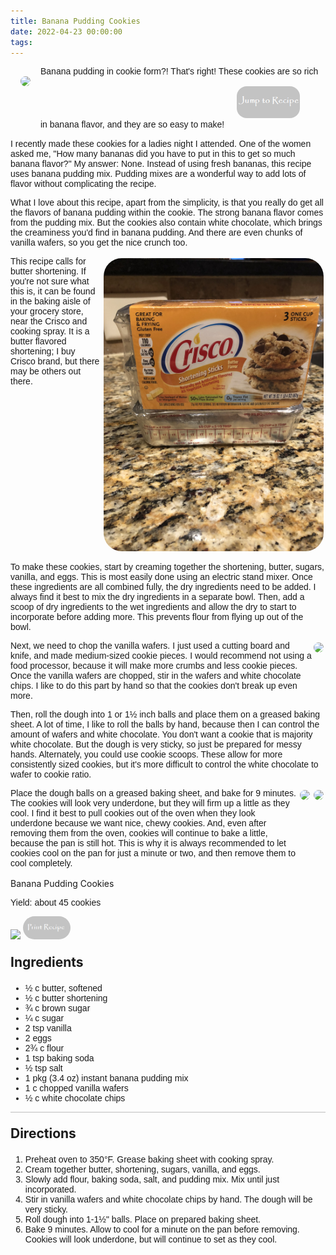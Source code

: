 ```yaml
---
title: Banana Pudding Cookies
date: 2022-04-23 00:00:00
tags:
---
```


<img style="max-width:30%; float:left; border-radius:2rem; padding:1rem;" src="/images/BananaPuddingCookies3.jpg" />
<div style="font-family: Arial;">
Banana pudding in cookie form?! That's right! These cookies are so rich in banana flavor, and they are so easy to make!

<!--more-->

<a href="http://localhost:4000/2022/04/23/BananaPuddingCookies/#recipejump">
<img style="max-width:20%; border-radius:2rem; padding:1rem;" src="/images/JumpToRecipeButton.png" />
</a>

I recently made these cookies for a ladies night I attended. One of the women asked me, "How many bananas did you have to put in this to get so much banana flavor?" My answer: None. Instead of using fresh bananas, this recipe uses banana pudding mix. Pudding mixes are a wonderful way to add lots of flavor without complicating the recipe. 

What I love about this recipe, apart from the simplicity, is that you really do get all the flavors of banana pudding within the cookie. The strong banana flavor comes from the pudding mix. But the cookies also contain white chocolate, which brings the creaminess you'd find in banana pudding. And there are even chunks of vanilla wafers, so you get the nice crunch too. 

<div style="display:flex;">
This recipe calls for butter shortening. If you're not sure what this is, it can be found in the baking aisle of your grocery store, near the Crisco and cooking spray. It is a butter flavored shortening; I buy Crisco brand, but there may be others out there. 
<div>
    <img style="float:right; border-radius:2rem;max-width: 22rem; padding:3px;;" src="/images/ButterCrisco.jpg" />
</div>
</div>

To make these cookies, start by creaming together the shortening, butter, sugars, vanilla, and eggs. This is most easily done using an electric stand mixer. Once these ingredients are all combined fully, the dry ingredients need to be added. I always find it best to mix the dry ingredients in a separate bowl. Then, add a scoop of dry ingredients to the wet ingredients and allow the dry to start to incorporate before adding more. This prevents flour from flying up out of the bowl. 

<div style="display:flex;">
Next, we need to chop the vanilla wafers. I just used a cutting board and knife, and made medium-sized cookie pieces. I would recommend not using a food processor, because it will make more crumbs and less cookie pieces. Once the vanilla wafers are chopped, stir in the wafers and white chocolate chips. I like to do this part by hand so that the cookies don't break up even more. 
<div>
    <img style="float:right; border-radius:2rem;max-width: 22rem; padding:3px;;" src="/images/BananaPuddingCookies1.jpg" />
</div>
</div>

Then, roll the dough into 1 or 1½ inch balls and place them on a greased baking sheet. A lot of time, I like to roll the balls by hand, because then I can control the amount of wafers and white chocolate. You don't want a cookie that is majority white chocolate. But the dough is very sticky, so just be prepared for messy hands. Alternately, you could use cookie scoops. These allow for more consistently sized cookies, but it's more difficult to control the white chocolate to wafer to cookie ratio.

<div style="display:flex;">
Place the dough balls on a greased baking sheet, and bake for 9 minutes. The cookies will look very underdone, but they will firm up a little as they cool. I find it best to pull cookies out of the oven when they look underdone because we want nice, chewy cookies. And, even after removing them from the oven, cookies will continue to bake a little, because the pan is still hot. This is why it is always recommended to let cookies cool on the pan for just a minute or two, and then remove them to cool completely. 
<div>
    <img style="float:right; border-radius:2rem;max-width: 22rem; padding:3px;;" src="/images/BananaPuddingCookies2.jpg" />
</div>
<div>
    <img style="float:right; border-radius:2rem;max-width: 22rem; padding:3px;;" src="/images/BananaPuddingCookies4.jpg" />
</div>
</div>

<br>
</div>

<div id="recipejump"></div>
<div id="recipe">
    <div class="recipe-box">
        <div class="recipe-title-box">
            <div>
                <div class="recipe-title-box-title">
                    <div class="recipe-title-box-header">Banana Pudding Cookies</div>
                </div>
                <p class="recipe-title-box-title" style="font-family: Arial;">Yield: about 45 cookies</p>
            </div>
            <img class="recipe-title-box-img" src="/images/BananaPuddingCookies3.jpg" />
            <img 
                style="max-width:15%; border-radius:2rem;" 
                src="/images/PrintRecipeButton.png"   
                onclick="printDIV('recipe')" />
        </div>
        <p style="font-size:150%;"><b>Ingredients</b></p>
        <ul style="font-family: Arial;">
                <li>½ c butter, softened</li>
                <li>½ c butter shortening</li>
                <li>¾ c brown sugar</li>
                <li>¼ c sugar</li>
                <li>2 tsp vanilla</li>
                <li>2 eggs</li>
                <li>2¾ c flour</li>
                <li>1 tsp baking soda</li>
                <li>½ tsp salt</li>
                <li>1 pkg (3.4 oz) instant banana pudding mix</li>
                <li>1 c chopped vanilla wafers</li>
                <li>½ c white chocolate chips</li>
        </ul>
        <hr style="height:1px;background-color:rgb(189, 189, 189) ">
        <p style="font-size:150%;"><b>Directions</b></p>
        <ol style="font-family: Arial;">
            <li>Preheat oven to 350°F. Grease baking sheet with cooking spray.</li>
            <li>Cream together butter, shortening, sugars, vanilla, and eggs.</li>
            <li>Slowly add flour, baking soda, salt, and pudding mix. Mix until just incorporated.</li>
            <li>Stir in vanilla wafers and white chocolate chips by hand. The dough will be very sticky.</li>
            <li>Roll dough into 1-1½" balls. Place on prepared baking sheet.</li>
            <li>Bake 9 minutes. Allow to cool for a minute on the pan before removing. Cookies will look underdone, but will continue to set as they cool.</li>
        </ol> 
    </div>
</div>

<br>
